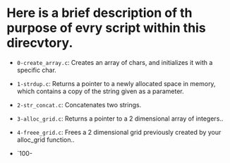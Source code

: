 # Here is a brief description of th purpose of evry script within this direcvtory.


- `0-create_array.c`: Creates an array of chars, and initializes it with a specific char.

- `1-strdup.c`: Returns a pointer to a newly allocated space in memory, which contains a copy of the string given as a parameter.

- `2-str_concat.c`: Concatenates two strings.

- `3-alloc_grid.c`: Returns a pointer to a 2 dimensional array of integers..

- `4-freee_grid.c`: Frees a 2 dimensional grid previously created by your alloc_grid function..

- `100-
